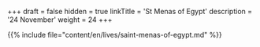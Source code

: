 +++
draft = false
hidden = true
linkTitle = 'St Menas of Egypt'
description = '24 November'
weight = 24
+++

{{% include file="content/en/lives/saint-menas-of-egypt.md" %}}
